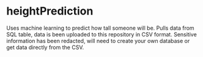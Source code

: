 # heightPrediction
Uses machine learning to predict how tall someone will be.
Pulls data from SQL table, data is been uploaded to this repository in CSV format.
Sensitive information has been redacted, will need to create your own database or get data directly from the CSV.
